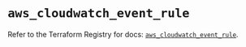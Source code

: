 # `aws_cloudwatch_event_rule`

Refer to the Terraform Registry for docs: [`aws_cloudwatch_event_rule`](https://registry.terraform.io/providers/hashicorp/aws/6.19.0/docs/resources/cloudwatch_event_rule).
